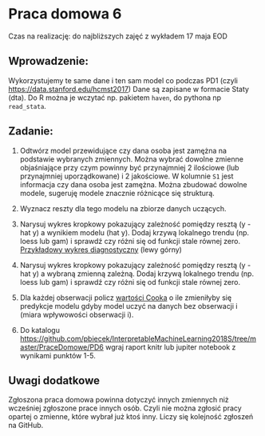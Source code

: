# Praca domowa 6

Czas na realizację: do najbliższych zajęć z wykładem 17 maja EOD

## Wprowadzenie:

Wykorzystujemy te same dane i ten sam model co podczas PD1 (czyli https://data.stanford.edu/hcmst2017)
Dane są zapisane w formacie Staty (dta). Do R można je wczytać np. pakietem `haven`, do pythona np `read_stata`.

## Zadanie:

1. Odtwórz model przewidujące czy dana osoba jest zamężna na podstawie wybranych zmiennych. Można wybrać dowolne zmienne objaśniające przy czym powinny być przynajmniej 2 ilościowe (lub przynajmniej uporządkowane) i 2 jakościowe. 
W kolumnie `S1` jest informacja czy dana osoba jest zamężna. Można zbudować dowolne modele, sugeruję modele znacznie różnicące się strukturą.

2. Wyznacz reszty dla tego modelu na zbiorze danych uczących.

3. Narysuj wykres kropkowy pokazujący zależność pomiędzy resztą (y - hat y) a wynikiem modelu (hat y). Dodaj krzywą lokalnego trendu (np. loess lub gam) i sprawdź czy różni się od funkcji stale równej zero. [Przykładowy wykres diagnostyczny](https://i.stack.imgur.com/7gT6g.jpg) (lewy górny)

4. Narysuj wykres kropkowy pokazujący zależność pomiędzy resztą (y - hat y) a wybraną zmienną zależną. Dodaj krzywą lokalnego trendu (np. loess lub gam) i sprawdź czy różni się od funkcji stale równej zero.

5. Dla każdej obserwacji policz [wartości Cooka](https://en.wikipedia.org/wiki/Cook%27s_distance) o ile zmieniłyby się predykcje modelu gdyby model uczyć na danych bez obserwacji i (miara wpływowości obserwacji i).

6. Do katalogu https://github.com/pbiecek/InterpretableMachineLearning2018S/tree/master/PraceDomowe/PD6 wgraj raport knitr lub jupiter notebook z wynikami punktów 1-5. 

## Uwagi dodatkowe

Zgłoszona praca domowa powinna dotyczyć innych zmiennych niż wcześniej zgłoszone prace innych osób. Czyli nie można zgłosić pracy opartej o zmienne, które wybrał już ktoś inny. Liczy się kolejność zgłoszeń na GitHub.
